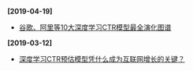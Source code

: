 
**[2019-04-19]**

+ [谷歌、阿里等10大深度学习CTR模型最全演化图谱](mp-20190419-ggald10d)

**[2019-03-12]**

+ [深度学习CTR预估模型凭什么成为互联网增长的关键？](mp-20190312-sdxxctry)
